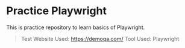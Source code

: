 # Practice Playwright

This is practice repository to learn basics of Playwright.

> Test Website Used: https://demoqa.com/
> Tool Used: Playwright

